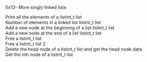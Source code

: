 0x13- More singly linked lists

Print all the elements of a listint_t list</br>
Number of elements in a linked list listint_t list</br>
Add a new node at the beginning of a list listint_t list</br>
Add a new node at the end of a list listint_t list</br>
Free a listint_t list</br>
Free a listint_t list 2</br>
Delete the head node of a listint_t list and get the head node data</br>
Get the nth node of a listint_t list</br>
